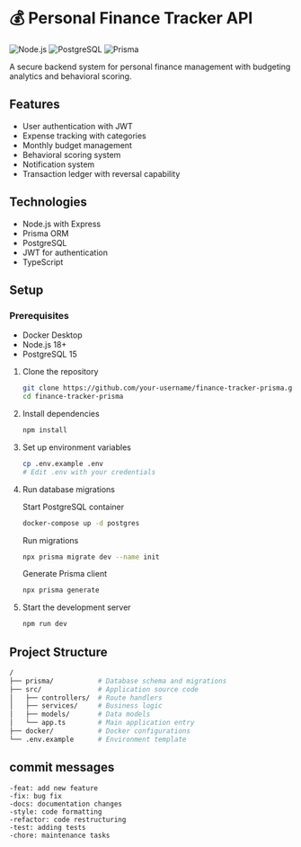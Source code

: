 # 💰 Personal Finance Tracker API

![Node.js](https://img.shields.io/badge/Node.js-18-green)
![PostgreSQL](https://img.shields.io/badge/PostgreSQL-15-blue)
![Prisma](https://img.shields.io/badge/Prisma-5-purple)

A secure backend system for personal finance management with budgeting analytics and behavioral scoring.

## Features

- User authentication with JWT
- Expense tracking with categories
- Monthly budget management
- Behavioral scoring system
- Notification system
- Transaction ledger with reversal capability

## Technologies

- Node.js with Express
- Prisma ORM
- PostgreSQL
- JWT for authentication
- TypeScript

## Setup

### Prerequisites

- Docker Desktop
- Node.js 18+
- PostgreSQL 15

1. Clone the repository

   ```bash
   git clone https://github.com/your-username/finance-tracker-prisma.git
   cd finance-tracker-prisma
   ```

2. Install dependencies

   ```bash
   npm install
   ```

3. Set up environment variables

   ```bash
   cp .env.example .env
   # Edit .env with your credentials
   ```

4. Run database migrations

   Start PostgreSQL container

   ```bash
   docker-compose up -d postgres
   ```

    Run migrations

    ```bash
    npx prisma migrate dev --name init
    ```

    Generate Prisma client

    ```bash
    npx prisma generate
    ```

5. Start the development server
   ```bash
   npm run dev
   ```

## Project Structure

```bash
/
├── prisma/           # Database schema and migrations
├── src/              # Application source code
│   ├── controllers/  # Route handlers
│   ├── services/     # Business logic
│   ├── models/       # Data models
│   └── app.ts        # Main application entry
├── docker/           # Docker configurations
└── .env.example      # Environment template
```

<!-- ## API Documentation -->

<!-- [Add your Swagger/Postman documentation link here] -->

## commit messages
```
-feat: add new feature
-fix: bug fix
-docs: documentation changes
-style: code formatting
-refactor: code restructuring
-test: adding tests
-chore: maintenance tasks
```